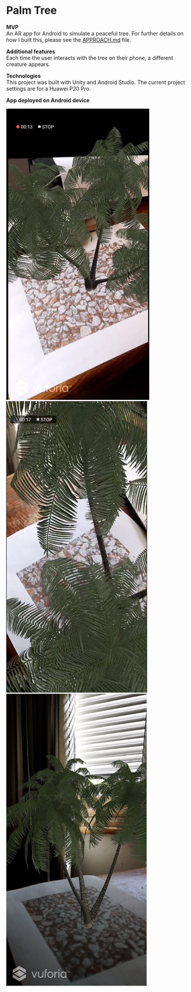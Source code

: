 # Palm Tree
**MVP** 
<br>An AR app for Android to simulate a peaceful tree. For further details on how I built this, please see the [APPROACH.md](APPROACH.md) file.

**Additional features** <br>
Each time the user interacts with the tree on their phone, a different creature appears.

**Technologies** <br>
This project was built with Unity and Android Studio. The current project settings are for a Huawei P20 Pro.

<!-- ![top](images/AR_top.png)
_AR simulation on webcam._ -->


**App deployed on Android device**

![ar_tree_side](images/13.png)
![ar_tree_side](images/17.png)
<img src="images/treeandroid.jpg" height="778" />